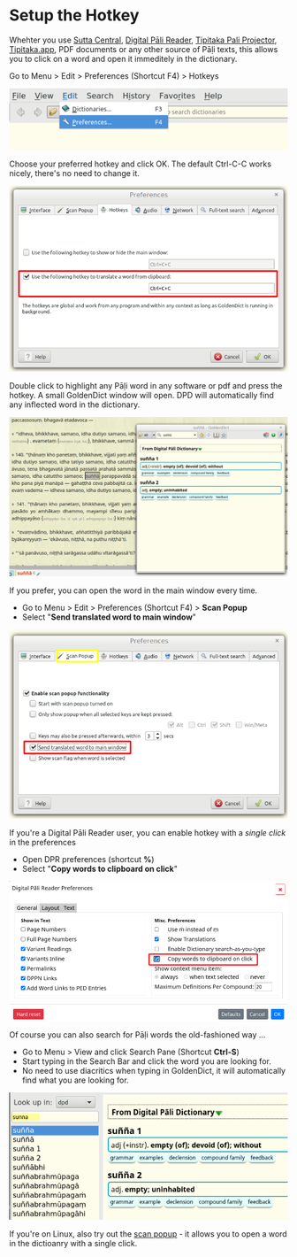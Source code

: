 # Setup the Hotkey

Whehter you use [Sutta Central](https://suttacentral.net/), [Digital Pāli Reader](https://www.digitalpalireader.online/_dprhtml/index.html), [Tipitaka Pali Projector](https://www.microsoft.com/en-us/p/tipitaka-pali-projector/9pkwwvrdvnl4#activetab=pivot:overviewtab), [Tipitaka.app](https://tipitaka.app/), PDF documents or any other source of Pāḷi texts, this allows you to click on a word and open it immeditely in the dictionary. 

Go to Menu > Edit > Preferences (Shortcut F4) > Hotkeys

![preferences](pics/hotkey/preferences.png)

Choose your preferred hotkey and click OK. The default Ctrl-C-C works nicely, there's no need to change it.

![hoteky](pics/hotkey/hoteky.png)

Double click to highlight any Pāḷi word in any software or pdf and press the hotkey. A small GoldenDict window will open. DPD will automatically find any inflected word in the dictionary.

![popupwindow](pics/hotkey/popupwindow.png)

If you prefer, you can open the word in the main window every time. 
- Go to Menu > Edit > Preferences (Shortcut F4) > **Scan Popup** 
- Select "**Send translated word to main window**"

![send to main window](pics/hotkey/send%20to%20main%20window.png)

If you're a Digital Pāli Reader user, you can enable hotkey with a _single click_ in the preferences
- Open DPR preferences (shortcut **%**)
- Select "**Copy words to clipboard on click**"

![dpr clipboard preference](pics/hotkey/dpr%20clipboard%20preference.png)

Of course you can also search for Pāḷi words the old-fashioned way ...

- Go to Menu > View and click Search Pane (Shortcut **Ctrl-S**)
- Start typing in the Search Bar and click the word you are looking for.
- No need to use diacritics when typing in GoldenDict, it will automatically find what you are looking for.

![search](pics/hotkey/search.png)

If you're on Linux, also try out the [scan popup](setup_scan_popup.html) - it allows you to open a word in the dictioanry with a single click.

